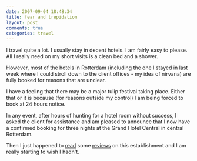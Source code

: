 ```yaml
---
date: 2007-09-04 18:48:34
title: fear and trepidation
layout: post
comments: true
categories: travel
---
```

I travel quite a lot. I usually stay in decent hotels. I am fairly easy
to please. All I really need on my short visits is a clean bed and a
shower.

However, most of the hotels in Rotterdam (including the one I stayed in
last week where I could stroll down to the client offices - my idea of
nirvana) are fully booked for reasons that are unclear.

I have a feeling that there may be a major tulip festival taking place.
Either that or it is because (for reasons outside my control) I am being
forced to book at 24 hours notice.

In any event, after hours of hunting for a hotel room without success, I
asked the client for assistance and am pleased to announce that I now
have a confirmed booking for three nights at the Grand Hotel Central in
central Rotterdam.

Then I just happened to
[read](http://www.hotels.nl/rotterdam/grandhotel/) some
[reviews](http://www.tripadvisor.com/Hotel_Review-g188632-d236031-Reviews-Grand_Hotel_Central-Rotterdam_Zuid_Holland.html)
on this establishment and I am really starting to wish I hadn't.
